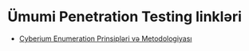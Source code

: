 # Ümumi Penetration Testing linklәri

- [Cyberium Enumeration Prinsiplәri vә Metodologiyası](https://medium.com/@cyberiumblog/enumeration-prinsiplәri-vә-metodologiyası-14ba879df141)
